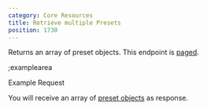 ```yaml
---
category: Core Resources
title: Retrieve multiple Presets
position: 1730
---
```


Returns an array of preset objects. This endpoint is [paged](#topics/pagination).

;examplearea

Example Request

<RequestExample url="https://mapi.storyblok.com/v1/spaces/606/presets/" httpMethod="GETOAUTH"></RequestExample>

You will receive an array of [preset objects](#core-resources/presets/the-preset-object) as response.